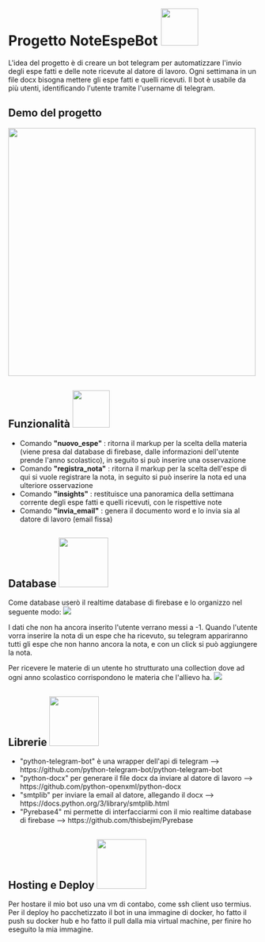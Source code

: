 <h1>Progetto NoteEspeBot <img width="75px" src="https://avatars.githubusercontent.com/u/16178365?s=400&v=4"></h1>
  L'idea del progetto è di creare un bot telegram per automatizzare l'invio degli espe fatti e delle note ricevute al datore di lavoro.
  Ogni settimana in un file docx bisogna mettere gli espe fatti e quelli ricevuti.
  Il bot è usabile da più utenti, identificando l'utente tramite l'username di telegram.

<h2>Demo del progetto</h2>
<img width="500px" src="https://user-images.githubusercontent.com/49570615/118365545-7c9ba480-b59d-11eb-9e89-e91620cdd34d.PNG">

<h2>Funzionalità <img width="75px" height="75px" src="https://cdn.pixabay.com/photo/2017/10/24/00/39/bot-icon-2883144_1280.png"></h2>
<ul>
  <li>Comando <b>"nuovo_espe"</b> : ritorna il markup per la scelta della materia (viene presa dal database di firebase, dalle informazioni dell'utente prende l'anno scolastico), in seguito si può inserire una osservazione</li>
  <li>Comando <b>"registra_nota"</b> : ritorna il markup per la scelta dell'espe di qui si vuole registrare la nota, in seguito si può inserire la nota ed una ulteriore osservazione</li>
    <li>Comando <b>"insights"</b> : restituisce una panoramica della settimana corrente degli espe fatti e quelli ricevuti, con le rispettive note</li>
    <li>Comando <b>"invia_email"</b> : genera il documento word e lo invia sia al datore di lavoro (email fissa)</li>
</ul>

<h2>Database <img width="100px" src = "https://4.bp.blogspot.com/-rtNRVM3aIvI/XJX_U07Z-II/AAAAAAAAJXY/YpdOo490FTgdKOxM4qDG-2-EzcNFAWkKACK4BGAYYCw/s1600/logo%2Bfirebase%2Bicon.png"></h2>
Come database userò il realtime database di firebase e lo organizzo nel seguente modo:
<img src = "https://user-images.githubusercontent.com/49570615/118365475-39413600-b59d-11eb-81ac-339cba93958a.PNG">

I dati che non ha ancora inserito l'utente verrano messi a -1.
Quando l'utente vorra inserire la nota di un espe che ha ricevuto, su telegram appariranno tutti gli espe che non hanno ancora la nota,
e con un click si può aggiungere la nota.

Per ricevere le materie di un utente ho strutturato una collection dove ad ogni anno scolastico corrispondono le materia che l'allievo ha.
<img src = "https://user-images.githubusercontent.com/49570615/118365769-870a6e00-b59e-11eb-952f-274c6e7c8206.PNG">

<h2>Librerie <img width="100px" src="https://cdn3.iconfinder.com/data/icons/logos-and-brands-adobe/512/267_Python-512.png"></h2>
<ul>
<li>"python-telegram-bot" è una wrapper dell'api di telegram --> https://github.com/python-telegram-bot/python-telegram-bot</li>
<li>"python-docx" per generare il file docx da inviare al datore di lavoro --> https://github.com/python-openxml/python-docx</li>
<li>"smtplib" per inviare la email al datore, allegando il docx --> https://docs.python.org/3/library/smtplib.html</li>
<li>"Pyrebase4" mi permette di interfacciarmi con il mio realtime database di firebase --> https://github.com/thisbejim/Pyrebase</li>
</ul>

<h2>Hosting e Deploy <img width="100px" src="https://www.docker.com/sites/default/files/d8/styles/role_icon/public/2019-07/Moby-logo.png?itok=sYH_JEaJ"></h2>
Per hostare il mio bot uso una vm di contabo, come ssh client uso termius.
Per il deploy ho pacchetizzato il bot in una immagine di docker, ho fatto il push su docker hub e ho fatto il pull dalla mia virtual machine, per finire ho eseguito la mia immagine.

